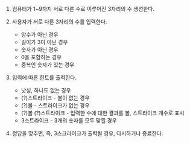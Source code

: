 1. 컴퓨터가 1~9까지 서로 다른 수로 이루어진 3자리의 수 생성한다.

2. 사용자가 서로 다른 3자리의 수를 입력한다.

   - 양수가 아닌 경우
   - 길이가 3이 아닌 경우
   - 숫자가 아닌 경우
   - 0을 포함하는 경우
   - 중복인 숫자가 있는 경우

3. 입력에 따른 힌트를 출력한다.

   - 낫싱, 하나도 없는 경우
   - (?)스트라이크 - 볼이 없는 경우
   - (?)볼 - 스트라이크가 없는 경우
   - (?)볼 (?)스트라이크 - 입력한 수에 대한 결과를 볼, 스트라이크 개수로 표시
   - 3스트라이크 - 3개의 숫자를 모두 맞힐 경우

4. 정답을 맞추면, 즉, 3스크라이크가 출력될 경우, 다시하거나 종료한다.
